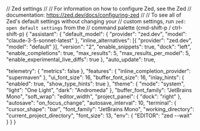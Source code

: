 // Zed settings
//
// For information on how to configure Zed, see the Zed
// documentation: https://zed.dev/docs/configuring-zed
//
// To see all of Zed's default settings without changing your
// custom settings, run `zed: open default settings` from the
// command palette (cmd-shift-p / ctrl-shift-p)
{
  "assistant": {
    "default_model": {
      "provider": "zed.dev",
      "model": "claude-3-5-sonnet-latest"
    },
    "inline_alternatives": [{ "provider": "zed.dev", "model": "default" }],
    "version": "2",
    "enable_snippets": true,
    "dock": "left",
    "enable_completions": true,
    "max_results": 5,
    "max_results_per_model": 5,
    "enable_experimental_live_diffs": true
  },
  "auto_update": true,

  "telemetry": {
    "metrics": false
  },
  "features": {
    "inline_completion_provider": "supermaven"
  },
  "ui_font_size": 16,
  "buffer_font_size": 16,
  "inlay_hints": {
    "enabled": true,
    "show_type_hints": true
  },
  "theme": {
    "mode": "system",
    "light": "One Light",
    "dark": "Andromeda"
  },
  "buffer_font_family": "JetBrains Mono",
  "soft_wrap": "editor_width",
  "project_panel": {
    "dock": "right"
  },
  "autosave": "on_focus_change",
  "autosave_interval": 10,
  "terminal": {
    "cursor_shape": "bar",
    "font_family": "JetBrains Mono",
    "working_directory": "current_project_directory",
    "font_size": 13,
    "env": {
      "EDITOR": "zed --wait"
    }
  }
}
